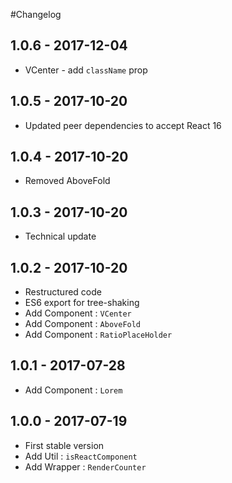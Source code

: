 #Changelog 

## 1.0.6 - 2017-12-04
- VCenter - add `className` prop

## 1.0.5 - 2017-10-20
- Updated peer dependencies to accept React 16

## 1.0.4 - 2017-10-20
- Removed AboveFold

## 1.0.3 - 2017-10-20
- Technical update

## 1.0.2 - 2017-10-20
- Restructured code
- ES6 export for tree-shaking
- Add Component : `VCenter`
- Add Component : `AboveFold`
- Add Component : `RatioPlaceHolder`

## 1.0.1 - 2017-07-28
- Add Component : `Lorem`

## 1.0.0 - 2017-07-19
- First stable version
- Add Util : `isReactComponent`
- Add Wrapper : `RenderCounter`

